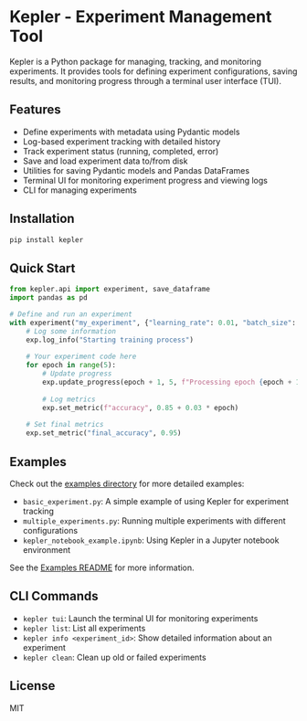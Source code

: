# Kepler - Experiment Management Tool

Kepler is a Python package for managing, tracking, and monitoring experiments. It provides tools for defining experiment configurations, saving results, and monitoring progress through a terminal user interface (TUI).

## Features

- Define experiments with metadata using Pydantic models
- Log-based experiment tracking with detailed history
- Track experiment status (running, completed, error)
- Save and load experiment data to/from disk
- Utilities for saving Pydantic models and Pandas DataFrames
- Terminal UI for monitoring experiment progress and viewing logs
- CLI for managing experiments

## Installation

```bash
pip install kepler
```

## Quick Start

```python
from kepler.api import experiment, save_dataframe
import pandas as pd

# Define and run an experiment
with experiment("my_experiment", {"learning_rate": 0.01, "batch_size": 32}) as exp:
    # Log some information
    exp.log_info("Starting training process")
    
    # Your experiment code here
    for epoch in range(5):
        # Update progress
        exp.update_progress(epoch + 1, 5, f"Processing epoch {epoch + 1}/5")
        
        # Log metrics
        exp.set_metric(f"accuracy", 0.85 + 0.03 * epoch)
        
    # Set final metrics
    exp.set_metric("final_accuracy", 0.95)
```

## Examples

Check out the [examples directory](./examples) for more detailed examples:
- `basic_experiment.py`: A simple example of using Kepler for experiment tracking
- `multiple_experiments.py`: Running multiple experiments with different configurations
- `kepler_notebook_example.ipynb`: Using Kepler in a Jupyter notebook environment

See the [Examples README](./examples/README.md) for more information.

## CLI Commands

- `kepler tui`: Launch the terminal UI for monitoring experiments
- `kepler list`: List all experiments
- `kepler info <experiment_id>`: Show detailed information about an experiment
- `kepler clean`: Clean up old or failed experiments

## License

MIT